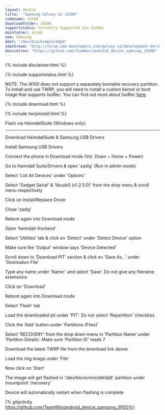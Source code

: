 ```yaml
---
layout: device
title:  "Samsung Galaxy S2 i9100"
codename: i9100
downloadfolder: i9100
supportstatus: Currently Supported via IsoRec
maintainer: arnab
oem: Samsung
ddof: "/dev/block/mmcblk0p6"
xdathread: "http://forum.xda-developers.com/galaxy-s2/development-derivatives/recovery-twrp-3-0-0-0-t3330457"
devicetree: "https://github.com/TeamWin/android_device_samsung_i9100"
---
```


{% include disclaimer.html %}

{% include supportstatus.html %}

NOTE: The i9100 does not support a separately bootable recovery partition. To install and use TWRP, you will need to install a custom kernel or boot image that supports IsoRec. You can find out more about IsoRec [here](http://forum.xda-developers.com/galaxy-s2/orig-development/isorec-isolated-recovery-galaxy-s2-t3291176).

{% include download.html %}

{% include twrpinstall.html %}

<html>
<div class='page-heading'>Flash via HeimdallSuite (Windows only):</div>
<a id='heimdall'></a>
<hr />
<p class="text">Download HeimdallSuite & Samsung USB Drivers</p>
<p class="text">Install Samsung USB Drivers</p>
<p class="text">Connect the phone in Download mode (Vol. Down + Home + Power)</p>
<p class="text">Go to Heimdall Suite/Drivers & open 'zadig' (Run in admin mode)</p>
<p class="text">Select 'List All Devices' under 'Options'</p>
<p class="text">Select 'Gadget Serial' & 'libusb0 (v1.2.5.0)' from the drop menu & scroll menu respectively</p>
<p class="text">Click on Install/Replace Driver</p>
<p class="text">Close 'zadig'</p>
<p class="text">Reboot again into Download mode</p>
<p class="text">Open 'heimdall-frontend'</p>
<p class="text">Select 'Utilities' tab & click on 'Detect' under 'Detect Device' option</p>
<p class="text">Make sure the 'Output' window says 'Device Detected'</p>
<p class="text">Scroll down to 'Download PIT' section & click on 'Save As...' under 'Destination File'</p>
<p class="text">Type any name under 'Name:' and select 'Save'. Do not give any filename extensions</p>
<p class="text">Click on 'Download'</p>
<p class="text">Reboot again into Download mode</p>
<p class="text">Select 'Flash' tab</p>
<p class="text">Load the downloaded pit under 'PIT'. Do not select 'Repartition' checkbox</p>
<p class="text">Click the 'Add' button under 'Partitions (Files)'</p>
<p class="text">Select 'RECOVERY' from the drop down menu in 'Partition Name' under 'Partition Details'. Make sure 'Partition ID' reads 7</p>
<p class="text">Download the latest TWRP file from the download link above</p>
<p class="text">Load the img image under 'File'</p>
<p class="text">Now click on 'Start'</p>
<p class="text">The image will get flashed in '/dev/block/mmcblk0p6' partition under mountpoint '/recovery'</p>
<p class="text">Device will automatically restart when flashing is complete</p>
</html>

{% gitactivity  https://github.com/TeamWin/android_device_samsung_i9100%}
